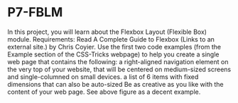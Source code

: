 # P7-FBLM
In this project, you will learn about the Flexbox Layout (Flexible Box) module. 
Requirements:
Read A Complete Guide to Flexbox (Links to an external site.) by Chris Coyier.
Use the first two code examples (from the Example section of the CSS-Tricks webpage) to help you create a single web page that contains the following:
a right-aligned navigation element on the very top of your website, that will be centered on medium-sized screens and single-columned on small devices.
a list of 6 items with fixed dimensions that can also be auto-sized
Be as creative as you like with the content of your web page. See above figure as a decent example.
